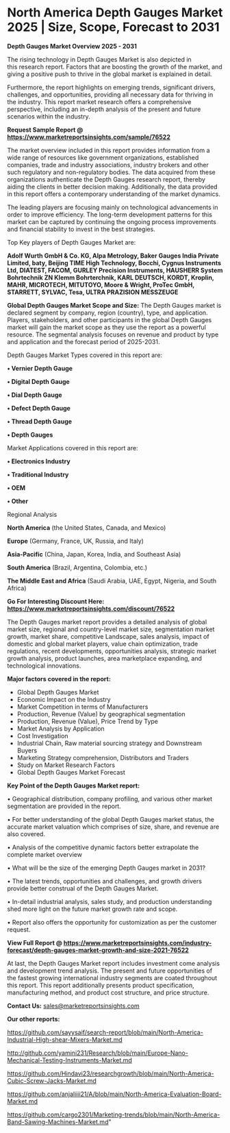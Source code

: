 # North America Depth Gauges Market 2025 | Size, Scope, Forecast to 2031

<Strong> Depth Gauges Market Overview 2025 - 2031</strong>

The rising technology in Depth Gauges Market is also depicted in this research report. Factors that are boosting the growth of the market, and giving a positive push to thrive in the global market is explained in detail.

Furthermore, the report highlights on emerging trends, significant drivers, challenges, and opportunities, providing all necessary data for thriving in the industry. This report market research offers a comprehensive perspective, including an in-depth analysis of the present and future scenarios within the industry.

<strong>Request Sample Report @ <a href=https://www.marketreportsinsights.com/sample/76522>https://www.marketreportsinsights.com/sample/76522</a></strong>

The market overview included in this report provides information from a wide range of resources like government organizations, established companies, trade and industry associations, industry brokers and other such regulatory and non-regulatory bodies. The data acquired from these organizations authenticate the Depth Gauges research report, thereby aiding the clients in better decision making. Additionally, the data provided in this report offers a contemporary understanding of the market dynamics.

The leading players are focusing mainly on technological advancements in order to improve efficiency. The long-term development patterns for this market can be captured by continuing the ongoing process improvements and financial stability to invest in the best strategies.

Top Key players of Depth Gauges Market are:

<strong>Adolf Wurth GmbH & Co. KG, Alpa Metrology, Baker Gauges India Private Limited, baty, Beijing TIME High Technology, Bocchi, Cygnus Instruments Ltd, DIATEST, FACOM, GURLEY Precision Instruments, HAUSHERR System Bohrtechnik ZN Klemm Bohrterchnik, KARL DEUTSCH, KORDT, Kroplin, MAHR, MICROTECH, MITUTOYO, Moore & Wright, ProTec GmbH, STARRETT, SYLVAC, Tesa, ULTRA PRAZISION MESSZEUGE</strong>

<strong><b>Global Depth Gauges Market Scope and Size:</b></strong>
The Depth Gauges market is declared segment by company, region (country), type, and application. Players, stakeholders, and other participants in the global Depth Gauges market will gain the market scope as they use the report as a powerful resource. The segmental analysis focuses on revenue and product by type and application and the forecast period of 2025-2031.

Depth Gauges Market Types covered in this report are:

<strong>• Vernier Depth Gauge

• Digital Depth Gauge

• Dial Depth Gauge

• Defect Depth Gauge

• Thread Depth Gauge

• Depth Gauges</strong>

Market Applications covered in this report are:

<strong>• Electronics Industry

• Traditional Industry

• OEM

• Other</strong> 

Regional Analysis

<strong>North America</strong> (the United States, Canada, and Mexico)

<strong>Europe</strong> (Germany, France, UK, Russia, and Italy)

<strong>Asia-Pacific</strong> (China, Japan, Korea, India, and Southeast Asia)

<strong>South America</strong> (Brazil, Argentina, Colombia, etc.)

<strong>The Middle East and Africa</strong> (Saudi Arabia, UAE, Egypt, Nigeria, and South Africa)

<strong>Go For Interesting Discount Here: <a href=https://www.marketreportsinsights.com/discount/76522>https://www.marketreportsinsights.com/discount/76522</a></strong>

The Depth Gauges market report provides a detailed analysis of global market size, regional and country-level market size, segmentation market growth, market share, competitive Landscape, sales analysis, impact of domestic and global market players, value chain optimization, trade regulations, recent developments, opportunities analysis, strategic market growth analysis, product launches, area marketplace expanding, and technological innovations.

<strong><b>Major factors covered in the report:</b></strong>
<ul>
  <li>Global Depth Gauges Market </li>
  <li>Economic Impact on the Industry</li>
  <li>Market Competition in terms of Manufacturers</li>
  <li>Production, Revenue (Value) by geographical segmentation</li>
  <li>Production, Revenue (Value), Price Trend by Type</li>
  <li>Market Analysis by Application</li>
  <li>Cost Investigation</li>
  <li>Industrial Chain, Raw material sourcing strategy and Downstream Buyers</li>
  <li>Marketing Strategy comprehension, Distributors and Traders</li>
  <li>Study on Market Research Factors</li>
  <li>Global Depth Gauges Market Forecast</li>
</ul>

<strong><b>Key Point of the Depth Gauges Market report:</b></strong>

• Geographical distribution, company profiling, and various other market segmentation are provided in the report.

• For better understanding of the global Depth Gauges market status, the accurate market valuation which comprises of size, share, and revenue are also covered.

• Analysis of the competitive dynamic factors better extrapolate the complete market overview

• What will be the size of the emerging Depth Gauges market in 2031?

• The latest trends, opportunities and challenges, and growth drivers provide better construal of the Depth Gauges Market.

• In-detail industrial analysis, sales study, and production understanding shed more light on the future market growth rate and scope.

• Report also offers the opportunity for customization as per the customer request.

<strong><b>View Full Report @ <a href=https://www.marketreportsinsights.com/industry-forecast/depth-gauges-market-growth-and-size-2021-76522>https://www.marketreportsinsights.com/industry-forecast/depth-gauges-market-growth-and-size-2021-76522</a></b></strong>


At last, the Depth Gauges Market report includes investment come analysis and development trend analysis. The present and future opportunities of the fastest growing international industry segments are coated throughout this report. This report additionally presents product specification, manufacturing method, and product cost structure, and price structure.

<strong>Contact Us:</strong>
sales@marketreportsinsights.com

<strong>Our other reports:</strong>

<a href=https://github.com/sayysaif/search-report/blob/main/North-America-Industrial-High-shear-Mixers-Market.md>https://github.com/sayysaif/search-report/blob/main/North-America-Industrial-High-shear-Mixers-Market.md</a>

<a href=http://github.com/yamini231/Research/blob/main/Europe-Nano-Mechanical-Testing-Instruments-Market.md>http://github.com/yamini231/Research/blob/main/Europe-Nano-Mechanical-Testing-Instruments-Market.md</a>

<a href=https://github.com/Hindavi23/researchgrowth/blob/main/North-America-Cubic-Screw-Jacks-Market.md>https://github.com/Hindavi23/researchgrowth/blob/main/North-America-Cubic-Screw-Jacks-Market.md</a>

<a href=https://github.com/anjaliiii21/A/blob/main/North-America-Evaluation-Board-Market.md>https://github.com/anjaliiii21/A/blob/main/North-America-Evaluation-Board-Market.md</a>

<a href=https://github.com/cargo2301/Marketing-trends/blob/main/North-America-Band-Sawing-Machines-Market.md>https://github.com/cargo2301/Marketing-trends/blob/main/North-America-Band-Sawing-Machines-Market.md</a>"
